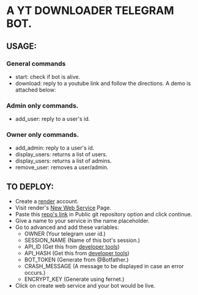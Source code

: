 # A YT DOWNLOADER TELEGRAM BOT.

## USAGE:

### General commands

- start: check if bot is alive.
- download: reply to a youtube link and follow the directions. A demo is attached below:

### Admin only commands.

- add_user: reply to a user's id.

### Owner only commands.

- add_admin: reply to a user's id.
- display_users: returns a list of users.
- display_users: returns a list of admins.
- remove_user: removes a user/admin.

## TO DEPLOY:

- Create a [render](render.com) account.
- Visit render's [New Web Service](https://dashboard.render.com/select-repo?type=web) Page.
- Paste this [repo's link](https://github.com/VengeanceOG/Youtube-downloader-bot) in Public git repository option and click continue.
- Give a name to your service in the name placeholder.
- Go to advanced and add these variables:
  - OWNER (Your telegram user id.)
  - SESSION_NAME (Name of this bot's session.)
  - API_ID (Get this from [developer tools](https://my.telegram.org/apps))
  - API_HASH (Get this from [developer tools](https://my.telegram.org/apps))
  - BOT_TOKEN (Generate from @Botfather.)
  - CRASH_MESSAGE (A message to be displayed in case an error occurs.)
  - ENCRYPT_KEY (Generate using fernet.)
- Click on create web service and your bot would be live.
